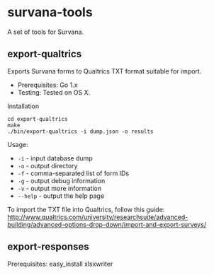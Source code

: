 survana-tools
=============

A set of tools for Survana.

export-qualtrics
----------------
Exports Survana forms to Qualtrics TXT format suitable for import.

* Prerequisites: Go 1.x
* Testing: Tested on OS X.

Installation

```
cd export-qualtrics
make
./bin/export-qualtrics -i dump.json -o results
```

Usage:

* `-i` - input database dump
* `-o` - output directory
* `-f` - comma-separated list of form IDs
* `-g` - output debug information
* `-v` - output more information
* `--help` - output the help page

To import the TXT file into Qualtrics, follow this guide: http://www.qualtrics.com/university/researchsuite/advanced-building/advanced-options-drop-down/import-and-export-surveys/


export-responses
----------------

Prerequisites: easy_install xlsxwriter
